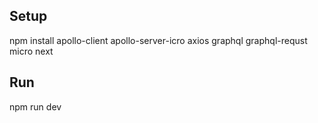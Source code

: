 ## Setup
npm install apollo-client apollo-server-icro axios graphql graphql-requst micro next

## Run
npm run dev



